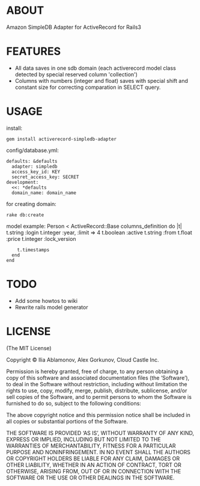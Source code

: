 # ABOUT

Amazon SimpleDB Adapter for ActiveRecord for Rails3

# FEATURES

- All data saves in one sdb domain (each activerecord model class detected by special reserved column 'collection')
- Columns with numbers (integer and float) saves with special shift and constant size for correcting comparation in SELECT query.

# USAGE

install:

    gem install activerecord-simpledb-adapter

config/database.yml:

	defaults: &defaults
	  adapter: simpledb
	  access_key_id: KEY
	  secret_access_key: SECRET
    development:
	  <<: *defaults
	  domain_name: domain_name

for creating domain:
    
	rake db:create

model example:
    Person < ActiveRecord::Base
	  columns_definition do |t|
	    t.string :login
	    t.integer :year, :limit => 4
	    t.boolean :active
	    t.string :from
	    t.float :price
	    t.integer :lock_version

	    t.timestamps
	  end
	end

# TODO

- Add some howtos to wiki
- Rewrite rails model generator

# LICENSE

(The MIT License)

Copyright ©  Ilia Ablamonov, Alex Gorkunov, Cloud Castle Inc.

Permission is hereby granted, free of charge, to any person obtaining a copy of this software and associated documentation files (the ‘Software’), to deal in the Software without restriction, including without limitation the rights to use, copy, modify, merge, publish, distribute, sublicense, and/or sell copies of the Software, and to permit persons to whom the Software is furnished to do so, subject to the following conditions:

The above copyright notice and this permission notice shall be included in all copies or substantial portions of the Software.

THE SOFTWARE IS PROVIDED ‘AS IS’, WITHOUT WARRANTY OF ANY KIND, EXPRESS OR IMPLIED, INCLUDING BUT NOT LIMITED TO THE WARRANTIES OF MERCHANTABILITY, FITNESS FOR A PARTICULAR PURPOSE AND NONINFRINGEMENT. IN NO EVENT SHALL THE AUTHORS OR COPYRIGHT HOLDERS BE LIABLE FOR ANY CLAIM, DAMAGES OR OTHER LIABILITY, WHETHER IN AN ACTION OF CONTRACT, TORT OR OTHERWISE, ARISING FROM, OUT OF OR IN CONNECTION WITH THE SOFTWARE OR THE USE OR OTHER DEALINGS IN THE SOFTWARE.
